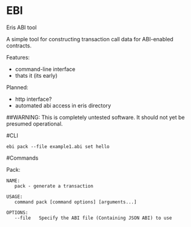 # EBI
Eris ABI tool

A simple tool for constructing transaction call data for ABI-enabled contracts.

Features:
- command-line interface
- thats it (its early)

Planned:
- http interface?
- automated abi access in eris directory

##WARNING: This is completely untested software. It should not yet be presumed operational.

#CLI

```
ebi pack --file example1.abi set hello
```

#Commands    

Pack:
```
NAME:
   pack - generate a transaction

USAGE:
   command pack [command options] [arguments...]

OPTIONS:
   --file 	Specify the ABI file (Containing JSON ABI) to use
 ```